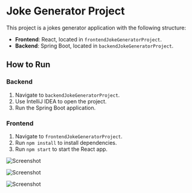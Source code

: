 # Joke Generator Project

This project is a jokes generator application with the following structure:
- **Frontend**: React, located in `frontendJokeGeneratorProject`.
- **Backend**: Spring Boot, located in `backendJokeGeneratorProject`.

## How to Run

### Backend
1. Navigate to `backendJokeGeneratorProject`.
2. Use IntelliJ IDEA to open the project.
3. Run the Spring Boot application.

### Frontend
1. Navigate to `frontendJokeGeneratorProject`.
2. Run `npm install` to install dependencies.
3. Run `npm start` to start the React app.

![Screenshot](https://github.com/user-attachments/assets/4f7249a7-7ae7-4b8c-b1c0-93b2b36c4aa7)

![Screenshot](https://github.com/user-attachments/assets/0b13ed39-ebdc-4022-b44f-2409b96e7c1c)

![Screenshot](https://github.com/user-attachments/assets/8272f95c-35af-473f-9dbd-116193f7246e)
